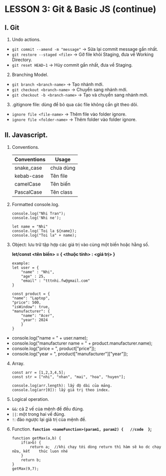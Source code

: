 # LESSON 3: Git & Basic JS (continue)

## I. Git
1. Undo actions.
- `git commit --amend -m "message"`   → Sửa lại commit message gần nhất.
- `git restore --staged <file>`  → Gỡ file khỏi Staging, đưa về Working Directory.
- `git reset HEAD~1` → Hủy commit gần nhất, đưa về Staging.

2. Branching Model.
- `git branch <branch-name>`  → Tạo nhánh mới.
- `git checkout <branch-name>`  → Chuyển sang nhánh mới.
- `git checkout -b <branch-name>`   → Tạo và chuyển sang nhánh mới.

3. .gitignore file: dùng để bỏ qua các file không cần git theo dõi.
- `ignore file <file-name>`  → Thêm file vào folder ignore.
- `ignore file <folder-name>`  → Thêm folder vào folder ignore.

## II. Javascript.
1. Conventions.

    | Conventions | Usage     |
    |-------------|-----------|
    | snake_case  | chưa dùng |
    | kebab-case  | Tên file  |
    | camelCase   | Tên biến  |
    | PascalCase  | Tên class |

2. Formatted console.log.
    ```
    console.log("Nhi Tran");
    console.log('Nhi ne');

   let name = "Nhi"
   console.log(`Toi la ${name});
   console.log("Toi la" + name);

3. Object: lưu trữ tập hợp các giá trị vào cùng một biến hoặc hằng số.
    
    __let/const <tên biến> = {
        <thuộc tính> : <giá trị>
    }__

    ```
    example:
    let user = {
        "name" : "Nhi",
        "age" : 25,
        "email" : "tttnhi.fw@gmail.com"
    }

    const product = {
    "name": "Laptop",
    "price": 500,
    "isWindow": true,
    "manufacturer": {
        "name": "Acer",
        "year": 2024
        }
    }

- console.log("name = " + user.name);
- console.log("manufacturer name = " + product.manufacturer.name);
- console.log("price = ", product["price"]);
- console.log("year = ", product["manufacturer"]["year"]);


4. Array.
    ```
    const arr = [1,2,3,4,5];
    const str = ["nhi", "nhan", "mai", "hoa", "huyen"];

    console.log(arr.length): lấy độ dài của mảng.
    console.log(arr[0]): lấy giá trị theo index.
5. Logical operation.
- `&&`: cả 2 vế của mệnh đề đều đúng.
- `||`: một trong hai vế đúng.
- `!`: đảo ngược lại giá trị của mệnh đề.

6. Function.
    __`function <nameFunction>(param1, param2) {   //code  }`;__

    ```
    function getMax(a,b) {
        if(a>b) {
            return a;  //khi chạy tới dòng return thì hàm sẽ ko dc chạy nữa, kết    thúc luon nhé
        }
        return b;
    }
    getMax(9,7);
